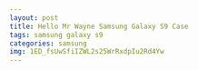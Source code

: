 ```yaml
---
layout: post
title: Hello Mr Wayne Samsung Galaxy S9 Case
tags: samsung galaxy s9
categories: samsung
img: 1ED_fsUwSfiIZWL2s25WrRxdpIu2Rd4Yw
---
```

